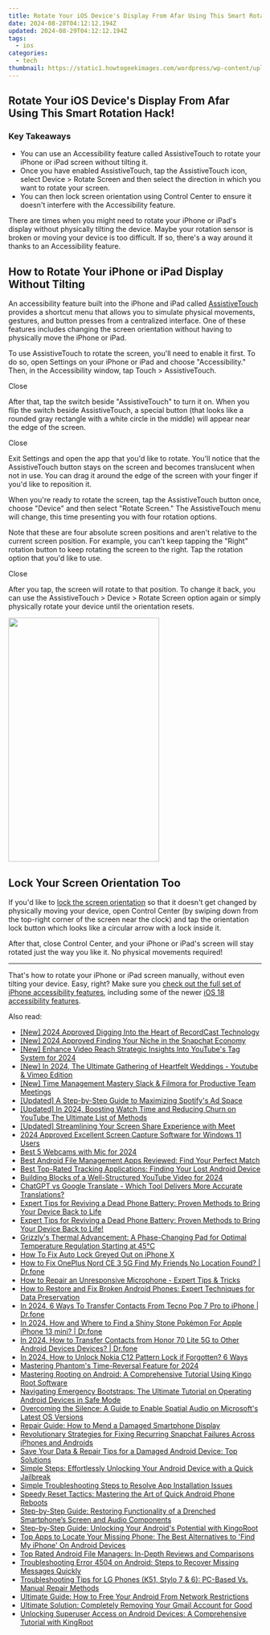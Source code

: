 ```yaml
---
title: Rotate Your iOS Device's Display From Afar Using This Smart Rotation Hack!
date: 2024-08-28T04:12:12.194Z
updated: 2024-08-29T04:12:12.194Z
tags:
  - ios
categories:
  - tech
thumbnail: https://static1.howtogeekimages.com/wordpress/wp-content/uploads/2024/08/an-iphone-and-an-ipad-with-the-screen-rotating.jpg
---
```


## Rotate Your iOS Device's Display From Afar Using This Smart Rotation Hack!

### Key Takeaways

* You can use an Accessibility feature called AssistiveTouch to rotate your iPhone or iPad screen without tilting it.
* Once you have enabled AssistiveTouch, tap the AssistiveTouch icon, select Device > Rotate Screen and then select the direction in which you want to rotate your screen.
* You can then lock screen orientation using Control Center to ensure it doesn't interfere with the Accessibility feature.

 There are times when you might need to rotate your iPhone or iPad's display without physically tilting the device. Maybe your rotation sensor is broken or moving your device is too difficult. If so, there's a way around it thanks to an Accessibility feature.

##  How to Rotate Your iPhone or iPad Display Without Tilting

 An accessibility feature built into the iPhone and iPad called [AssistiveTouch](https://smart-video-creator.techidaily.com/new-2024-approved-the-ultimate-guide-to-glitch-video-editors-top-picks-for-windows-mac-and-web/) provides a shortcut menu that allows you to simulate physical movements, gestures, and button presses from a centralized interface. One of these features includes changing the screen orientation without having to physically move the iPhone or iPad.

 To use AssistiveTouch to rotate the screen, you'll need to enable it first. To do so, open Settings on your iPhone or iPad and choose "Accessibility." Then, in the Accessibility window, tap Touch > AssistiveTouch.

Close 

 After that, tap the switch beside "AssistiveTouch" to turn it on. When you flip the switch beside AssistiveTouch, a special button (that looks like a rounded gray rectangle with a white circle in the middle) will appear near the edge of the screen.

Close 

 Exit Settings and open the app that you'd like to rotate. You'll notice that the AssistiveTouch button stays on the screen and becomes translucent when not in use. You can drag it around the edge of the screen with your finger if you'd like to reposition it.

 When you're ready to rotate the screen, tap the AssistiveTouch button once, choose "Device" and then select "Rotate Screen." The AssistiveTouch menu will change, this time presenting you with four rotation options.

 Note that these are four absolute screen positions and aren't relative to the current screen position. For example, you can't keep tapping the "Right" rotation button to keep rotating the screen to the right. Tap the rotation option that you'd like to use.

Close 

 After you tap, the screen will rotate to that position. To change it back, you can use the AssistiveTouch > Device > Rotate Screen option again or simply physically rotate your device until the orientation resets.

<!-- affiliate ads begin -->
<a href="https://zonlipartnershipprogram.pxf.io/c/5597632/1611407/17882" target="_top" id="1611407"><img src="//a.impactradius-go.com/display-ad/17882-1611407" border="0" alt="" width="300" height="485"/></a><img height="0" width="0" src="https://imp.pxf.io/i/5597632/1611407/17882" style="position:absolute;visibility:hidden;" border="0" />
<!-- affiliate ads end -->
##  Lock Your Screen Orientation Too

 If you'd like to [lock the screen orientation](https://youtube-clips.techidaily.com/techniques-to-brighten-up-your-content-creation-spaces/) so that it doesn't get changed by physically moving your device, open Control Center (by swiping down from the top-right corner of the screen near the clock) and tap the orientation lock button which looks like a circular arrow with a lock inside it.

 After that, close Control Center, and your iPhone or iPad's screen will stay rotated just the way you like it. No physical movements required!

---

 That's how to rotate your iPhone or iPad screen manually, without even tilting your device. Easy, right? Make sure you [check out the full set of iPhone accessibility features](https://remote-screen-capture.techidaily.com/updated-screenshot-secrets-for-windows-pros-for-2024/), including some of the newer [iOS 18 accessibility features](https://program-issues.techidaily.com/solutions-for-stable-play-addressing-the-call-of-duty-mobile-warzone-20-pc-edition-freezing-issues/).

<ins class="adsbygoogle"
     style="display:block"
     data-ad-format="autorelaxed"
     data-ad-client="ca-pub-7571918770474297"
     data-ad-slot="1223367746"></ins>



<ins class="adsbygoogle"
     style="display:block"
     data-ad-client="ca-pub-7571918770474297"
     data-ad-slot="8358498916"
     data-ad-format="auto"
     data-full-width-responsive="true"></ins>

<span class="atpl-alsoreadstyle">Also read:</span>
<div><ul>
<li><a href="https://remote-screen-capture.techidaily.com/new-2024-approved-digging-into-the-heart-of-recordcast-technology/"><u>[New] 2024 Approved  Digging Into the Heart of RecordCast Technology</u></a></li>
<li><a href="https://snapchat-videos.techidaily.com/new-2024-approved-finding-your-niche-in-the-snapchat-economy/"><u>[New] 2024 Approved  Finding Your Niche in the Snapchat Economy</u></a></li>
<li><a href="https://facebook-video-footage.techidaily.com/new-enhance-video-reach-strategic-insights-into-youtubes-tag-system-for-2024/"><u>[New] Enhance Video Reach  Strategic Insights Into YouTube's Tag System for 2024</u></a></li>
<li><a href="https://youtube-tips.techidaily.com/n-2024-the-ultimate-gathering-of-heartfelt-weddings-youtube-and-vimeo-edition/"><u>[New] In 2024, The Ultimate Gathering of Heartfelt Weddings - Youtube & Vimeo Edition</u></a></li>
<li><a href="https://remote-screen-capture.techidaily.com/new-time-management-mastery-slack-and-filmora-for-productive-team-meetings/"><u>[New] Time Management Mastery  Slack & Filmora for Productive Team Meetings</u></a></li>
<li><a href="https://extra-lessons.techidaily.com/updated-a-step-by-step-guide-to-maximizing-spotifys-ad-space/"><u>[Updated] A Step-by-Step Guide to Maximizing Spotify's Ad Space</u></a></li>
<li><a href="https://facebook-record-videos.techidaily.com/updated-in-2024-boosting-watch-time-and-reducing-churn-on-youtube-the-ultimate-list-of-methods/"><u>[Updated] In 2024, Boosting Watch Time and Reducing Churn on YouTube  The Ultimate List of Methods</u></a></li>
<li><a href="https://video-capture.techidaily.com/updated-streamlining-your-screen-share-experience-with-meet/"><u>[Updated] Streamlining Your Screen Share Experience with Meet</u></a></li>
<li><a href="https://on-screen-recording.techidaily.com/2024-approved-excellent-screen-capture-software-for-windows-11-users/"><u>2024 Approved  Excellent Screen Capture Software for Windows 11 Users</u></a></li>
<li><a href="https://video-screen-grab.techidaily.com/best-5-webcams-with-mic-for-2024/"><u>Best 5 Webcams with Mic for 2024</u></a></li>
<li><a href="https://os-tips.techidaily.com/best-android-file-management-apps-reviewed-find-your-perfect-match/"><u>Best Android File Management Apps Reviewed: Find Your Perfect Match</u></a></li>
<li><a href="https://os-tips.techidaily.com/best-top-rated-tracking-applications-finding-your-lost-android-device/"><u>Best Top-Rated Tracking Applications: Finding Your Lost Android Device</u></a></li>
<li><a href="https://youtube-video-recordings.techidaily.com/building-blocks-of-a-well-structured-youtube-video-for-2024/"><u>Building Blocks of a Well-Structured YouTube Video for 2024</u></a></li>
<li><a href="https://tech-revival.techidaily.com/chatgpt-vs-google-translate-which-tool-delivers-more-accurate-translations/"><u>ChatGPT vs Google Translate - Which Tool Delivers More Accurate Translations?</u></a></li>
<li><a href="https://os-tips.techidaily.com/expert-tips-for-reviving-a-dead-phone-battery-proven-methods-to-bring-your-device-back-to-life/"><u>Expert Tips for Reviving a Dead Phone Battery: Proven Methods to Bring Your Device Back to Life</u></a></li>
<li><a href="https://os-tips.techidaily.com/1723620244631-expert-tips-for-reviving-a-dead-phone-battery-proven-methods-to-bring-your-device-back-to-life/"><u>Expert Tips for Reviving a Dead Phone Battery: Proven Methods to Bring Your Device Back to Life!</u></a></li>
<li><a href="https://hardware-tips.techidaily.com/1723175703788-grizzlys-thermal-advancement-a-phase-changing-pad-for-optimal-temperature-regulation-starting-at-45c/"><u>Grizzly's Thermal Advancement: A Phase-Changing Pad for Optimal Temperature Regulation Starting at 45°C</u></a></li>
<li><a href="https://ios-unlock.techidaily.com/how-to-fix-auto-lock-greyed-out-on-iphone-x-by-drfone-ios/"><u>How To Fix Auto Lock Greyed Out on iPhone X</u></a></li>
<li><a href="https://fake-location.techidaily.com/how-to-fix-oneplus-nord-ce-3-5g-find-my-friends-no-location-found-drfone-by-drfone-virtual-android/"><u>How to Fix OnePlus Nord CE 3 5G Find My Friends No Location Found? | Dr.fone</u></a></li>
<li><a href="https://program-issues.techidaily.com/how-to-repair-an-unresponsive-microphone-expert-tips-and-tricks/"><u>How to Repair an Unresponsive Microphone - Expert Tips & Tricks</u></a></li>
<li><a href="https://os-tips.techidaily.com/how-to-restore-and-fix-broken-android-phones-expert-techniques-for-data-preservation/"><u>How to Restore and Fix Broken Android Phones: Expert Techniques for Data Preservation</u></a></li>
<li><a href="https://android-transfer.techidaily.com/in-2024-6-ways-to-transfer-contacts-from-tecno-pop-7-pro-to-iphone-drfone-by-drfone-transfer-from-android-transfer-from-android/"><u>In 2024, 6 Ways To Transfer Contacts From Tecno Pop 7 Pro to iPhone | Dr.fone</u></a></li>
<li><a href="https://ios-pokemon-go.techidaily.com/in-2024-how-and-where-to-find-a-shiny-stone-pokemon-for-apple-iphone-13-mini-drfone-by-drfone-virtual-ios/"><u>In 2024, How and Where to Find a Shiny Stone Pokémon For Apple iPhone 13 mini? | Dr.fone</u></a></li>
<li><a href="https://android-transfer.techidaily.com/in-2024-how-to-transfer-contacts-from-honor-70-lite-5g-to-other-android-devices-devices-drfone-by-drfone-transfer-from-android-transfer-from-android/"><u>In 2024, How to Transfer Contacts from Honor 70 Lite 5G to Other Android Devices Devices? | Dr.fone</u></a></li>
<li><a href="https://easy-unlock-android.techidaily.com/in-2024-how-to-unlock-nokia-c12-pattern-lock-if-forgotten-6-ways-by-drfone-android/"><u>In 2024, How to Unlock Nokia C12 Pattern Lock if Forgotten? 6 Ways</u></a></li>
<li><a href="https://extra-support.techidaily.com/mastering-phantoms-time-reversal-feature-for-2024/"><u>Mastering Phantom's Time-Reversal Feature for 2024</u></a></li>
<li><a href="https://os-tips.techidaily.com/mastering-rooting-on-android-a-comprehensive-tutorial-using-kingo-root-software/"><u>Mastering Rooting on Android: A Comprehensive Tutorial Using Kingo Root Software</u></a></li>
<li><a href="https://os-tips.techidaily.com/navigating-emergency-bootstraps-the-ultimate-tutorial-on-operating-android-devices-in-safe-mode/"><u>Navigating Emergency Bootstraps: The Ultimate Tutorial on Operating Android Devices in Safe Mode</u></a></li>
<li><a href="https://win-able.techidaily.com/overcoming-the-silence-a-guide-to-enable-spatial-audio-on-microsofts-latest-os-versions/"><u>Overcoming the Silence: A Guide to Enable Spatial Audio on Microsoft's Latest OS Versions</u></a></li>
<li><a href="https://os-tips.techidaily.com/repair-guide-how-to-mend-a-damaged-smartphone-display/"><u>Repair Guide: How to Mend a Damaged Smartphone Display</u></a></li>
<li><a href="https://os-tips.techidaily.com/revolutionary-strategies-for-fixing-recurring-snapchat-failures-across-iphones-and-androids/"><u>Revolutionary Strategies for Fixing Recurring Snapchat Failures Across iPhones and Androids</u></a></li>
<li><a href="https://os-tips.techidaily.com/save-your-data-and-repair-tips-for-a-damaged-android-device-top-solutions/"><u>Save Your Data & Repair Tips for a Damaged Android Device: Top Solutions</u></a></li>
<li><a href="https://os-tips.techidaily.com/simple-steps-effortlessly-unlocking-your-android-device-with-a-quick-jailbreak/"><u>Simple Steps: Effortlessly Unlocking Your Android Device with a Quick Jailbreak</u></a></li>
<li><a href="https://os-tips.techidaily.com/simple-troubleshooting-steps-to-resolve-app-installation-issues/"><u>Simple Troubleshooting Steps to Resolve App Installation Issues</u></a></li>
<li><a href="https://os-tips.techidaily.com/speedy-reset-tactics-mastering-the-art-of-quick-android-phone-reboots/"><u>Speedy Reset Tactics: Mastering the Art of Quick Android Phone Reboots</u></a></li>
<li><a href="https://os-tips.techidaily.com/step-by-step-guide-restoring-functionality-of-a-drenched-smartphones-screen-and-audio-components/"><u>Step-by-Step Guide: Restoring Functionality of a Drenched Smartphone’s Screen and Audio Components</u></a></li>
<li><a href="https://os-tips.techidaily.com/step-by-step-guide-unlocking-your-androids-potential-with-kingoroot/"><u>Step-by-Step Guide: Unlocking Your Android's Potential with KingoRoot</u></a></li>
<li><a href="https://os-tips.techidaily.com/top-apps-to-locate-your-missing-phone-the-best-alternatives-to-find-my-iphone-on-android-devices/"><u>Top Apps to Locate Your Missing Phone: The Best Alternatives to 'Find My iPhone' On Android Devices</u></a></li>
<li><a href="https://os-tips.techidaily.com/top-rated-android-file-managers-in-depth-reviews-and-comparisons/"><u>Top Rated Android File Managers: In-Depth Reviews and Comparisons</u></a></li>
<li><a href="https://os-tips.techidaily.com/troubleshooting-error-4504-on-android-steps-to-recover-missing-messages-quickly/"><u>Troubleshooting Error 4504 on Android: Steps to Recover Missing Messages Quickly</u></a></li>
<li><a href="https://os-tips.techidaily.com/troubleshooting-tips-for-lg-phones-k51-stylo-7-and-6-pc-based-vs-manual-repair-methods/"><u>Troubleshooting Tips for LG Phones (K51, Stylo 7 & 6): PC-Based Vs. Manual Repair Methods</u></a></li>
<li><a href="https://os-tips.techidaily.com/ultimate-guide-how-to-free-your-android-from-network-restrictions/"><u>Ultimate Guide: How to Free Your Android From Network Restrictions</u></a></li>
<li><a href="https://os-tips.techidaily.com/ultimate-solution-completely-removing-your-gmail-account-for-good/"><u>Ultimate Solution: Completely Removing Your Gmail Account for Good</u></a></li>
<li><a href="https://os-tips.techidaily.com/unlocking-superuser-access-on-android-devices-a-comprehensive-tutorial-with-kingroot/"><u>Unlocking Superuser Access on Android Devices: A Comprehensive Tutorial with KingRoot</u></a></li>
</ul></div>

